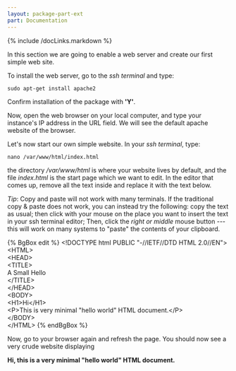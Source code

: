 ```yaml
---
layout: package-part-ext
part: Documentation
---
```

{% include /docLinks.markdown %}


In this section we are going to enable a web server and create our first simple web site.

To install the web server, go to the *ssh terminal* and type:

```sudo apt-get install apache2```

Confirm installation of the package with **'Y'**.

Now, open the web browser on your local computer, and type your instance's IP address in the URL field.
We will see the default apache website of the browser.

Let's now start our own simple website. In your *ssh terminal*, type:

```nano /var/www/html/index.html```

the directory */var/www/html* is where your website lives by default, and the file *index.html* is the start page which we want to edit. In the editor that comes up, remove all the text inside and replace it with the text below. 

*Tip*: Copy and paste will not work with many terminals. If the traditional copy & paste does not work, you can instead try the following: copy the text as usual; then click with your mouse on the place you want to insert the text in your ssh terminal editor; Then, click the *right or middle* mouse button --- this will work on many systems to "paste" the contents of your clipboard.

{% BgBox edit %}
&lt;!DOCTYPE html PUBLIC "-//IETF//DTD HTML 2.0//EN"&gt;    
&lt;HTML&gt;    
  &lt;HEAD&gt;    
    &lt;TITLE&gt;    
      A Small Hello    
    &lt;/TITLE&gt;    
  &lt;/HEAD&gt;    
&lt;BODY&gt;    
  &lt;H1&gt;Hi&lt;/H1&gt;    
  &lt;P&gt;This is very minimal "hello world" HTML document.&lt;/P&gt;    
&lt;/BODY&gt;    
&lt;/HTML&gt;
{% endBgBox %}

Now, go to your browser again and refresh the page. You should now see a very crude website displaying 

**Hi, this is a very minimal "hello world" HTML document.**


